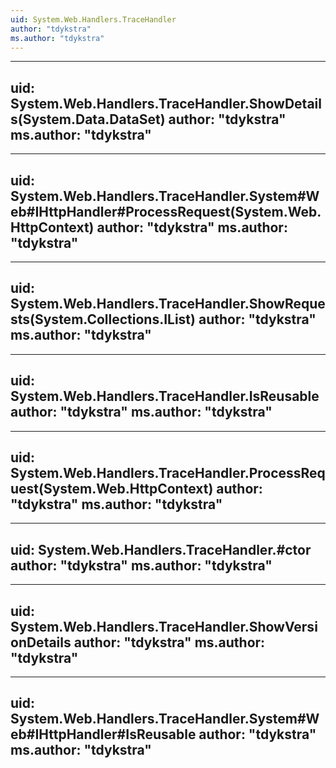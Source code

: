 ```yaml
---
uid: System.Web.Handlers.TraceHandler
author: "tdykstra"
ms.author: "tdykstra"
---
```


---
uid: System.Web.Handlers.TraceHandler.ShowDetails(System.Data.DataSet)
author: "tdykstra"
ms.author: "tdykstra"
---

---
uid: System.Web.Handlers.TraceHandler.System#Web#IHttpHandler#ProcessRequest(System.Web.HttpContext)
author: "tdykstra"
ms.author: "tdykstra"
---

---
uid: System.Web.Handlers.TraceHandler.ShowRequests(System.Collections.IList)
author: "tdykstra"
ms.author: "tdykstra"
---

---
uid: System.Web.Handlers.TraceHandler.IsReusable
author: "tdykstra"
ms.author: "tdykstra"
---

---
uid: System.Web.Handlers.TraceHandler.ProcessRequest(System.Web.HttpContext)
author: "tdykstra"
ms.author: "tdykstra"
---

---
uid: System.Web.Handlers.TraceHandler.#ctor
author: "tdykstra"
ms.author: "tdykstra"
---

---
uid: System.Web.Handlers.TraceHandler.ShowVersionDetails
author: "tdykstra"
ms.author: "tdykstra"
---

---
uid: System.Web.Handlers.TraceHandler.System#Web#IHttpHandler#IsReusable
author: "tdykstra"
ms.author: "tdykstra"
---
